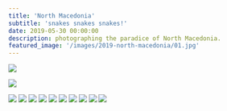 ```yaml
---
title: 'North Macedonia'
subtitle: 'snakes snakes snakes!'
date: 2019-05-30 00:00:00
description: photographing the paradice of North Macedonia.
featured_image: '/images/2019-north-macedonia/01.jpg'
---
```


![](/images/2019-north-macedonia/01.jpg)

![](/images/2019-north-macedonia/02.jpg)

<div class="gallery" data-columns="2">
	<img src="/images/2019-north-macedonia/03.jpg">
	<img src="/images/2019-north-macedonia/04.jpg">
	<img src="/images/2019-north-macedonia/05.jpg">
	<img src="/images/2019-north-macedonia/06.jpg">
	<img src="/images/2019-north-macedonia/07.jpg">
	<img src="/images/2019-north-macedonia/08.jpg">
	<img src="/images/2019-north-macedonia/09.jpg">
	<img src="/images/2019-north-macedonia/10.jpg">
	<img src="/images/2019-north-macedonia/11.jpg">
	<img src="/images/2019-north-macedonia/12.jpg">
</div>
